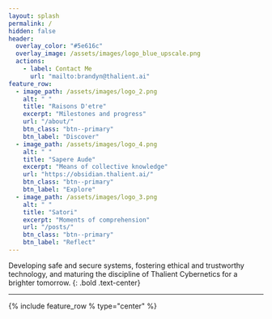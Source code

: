 ```yaml
---
layout: splash
permalink: /
hidden: false
header:
  overlay_color: "#5e616c"
  overlay_image: /assets/images/logo_blue_upscale.png
  actions:
    - label: Contact Me
      url: "mailto:brandyn@thalient.ai"
feature_row:
  - image_path: /assets/images/logo_2.png
    alt: " "
    title: "Raisons D'etre"
    excerpt: "Milestones and progress"
    url: "/about/"
    btn_class: "btn--primary"
    btn_label: "Discover"
  - image_path: /assets/images/logo_4.png
    alt: " "
    title: "Sapere Aude"
    excerpt: "Means of collective knowledge"
    url: "https://obsidian.thalient.ai/"
    btn_class: "btn--primary"
    btn_label: "Explore"
  - image_path: /assets/images/logo_3.png
    alt: " "
    title: "Satori"
    excerpt: "Moments of comprehension"
    url: "/posts/"
    btn_class: "btn--primary"
    btn_label: "Reflect"
---
```


Developing safe and secure systems, fostering ethical and trustworthy technology, and maturing the discipline of Thalient Cybernetics for a brighter tomorrow.
{: .bold .text-center}

---

{% include feature_row % type="center" %}
